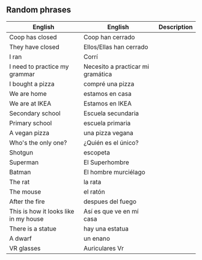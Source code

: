 ## Random phrases

| English | English | Description |
|---------|---------|-------------|
| Coop has closed | Coop han cerrado |  |
| They have closed | Ellos/Ellas han cerrado |  |
| I ran | Corrí |  |
| I need to practice my grammar | Necesito a practicar mi gramática |  |
| I bought a pizza | compré una pizza |  |
| We are home | estamos en casa |  |
| We are at IKEA | Estamos en IKEA |  |
| Secondary school | Escuela secundaria |  |
| Primary school | escuela primaria |  |
| A vegan pizza | una pizza vegana |  |
| Who's the only one? | ¿Quién es el único? |  |
| Shotgun | escopeta |  |
| Superman | El Superhombre |  |
| Batman | El hombre murciélago |  |
| The rat | la rata |  |
| The mouse | el ratón |  |
| After the fire | despues del fuego |  |
| This is how it looks like in my house | Así es que ve en mí casa |  |
| There is a statue | hay una estatua |  |
| A dwarf | un enano |  |
| VR glasses | Auriculares Vr |  |
